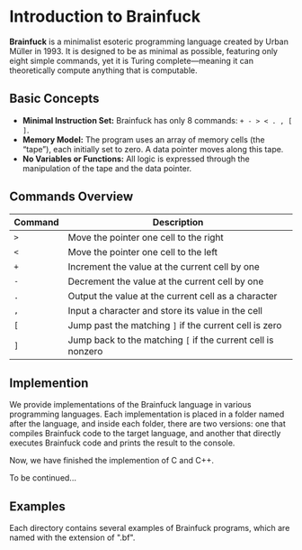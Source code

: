 # Introduction to Brainfuck

**Brainfuck** is a minimalist esoteric programming language created by Urban Müller in 1993. It is designed to be as minimal as possible, featuring only eight simple commands, yet it is Turing complete—meaning it can theoretically compute anything that is computable.

## Basic Concepts

- **Minimal Instruction Set:** Brainfuck has only 8 commands: `+ - > < . , [ ]`.
- **Memory Model:** The program uses an array of memory cells (the “tape”), each initially set to zero. A data pointer moves along this tape.
- **No Variables or Functions:** All logic is expressed through the manipulation of the tape and the data pointer.

## Commands Overview

| Command | Description                                              |
|---------|---------------------------------------------------------|
| `>`     | Move the pointer one cell to the right                  |
| `<`     | Move the pointer one cell to the left                   |
| `+`     | Increment the value at the current cell by one          |
| `-`     | Decrement the value at the current cell by one          |
| `.`     | Output the value at the current cell as a character     |
| `,`     | Input a character and store its value in the cell       |
| `[`     | Jump past the matching `]` if the current cell is zero  |
| `]`     | Jump back to the matching `[` if the current cell is nonzero |

## Implemention

We provide implementations of the Brainfuck language in various programming languages. Each implementation is placed in a folder named after the language, and inside each folder, there are two versions: one that compiles Brainfuck code to the target language, and another that directly executes Brainfuck code and prints the result to the console.

Now, we have finished the implemention of C and C++.

To be continued...

## Examples

Each directory contains several examples of Brainfuck programs, which are named with the extension of ".bf".
